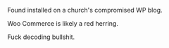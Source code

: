 Found installed on a church's compromised WP blog.

Woo Commerce is likely a red herring.

Fuck decoding bullshit.
